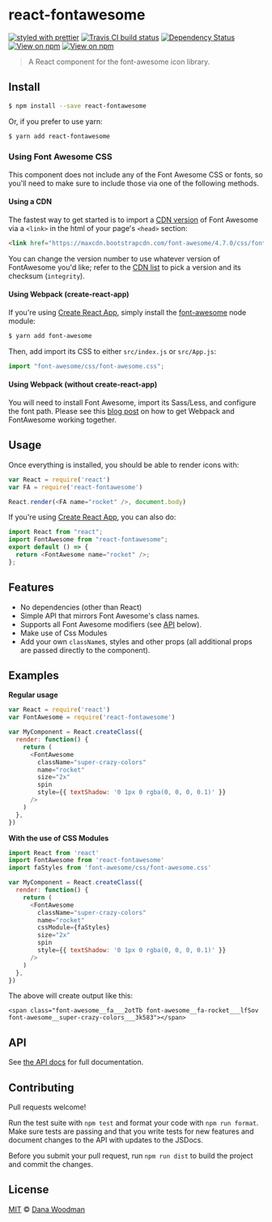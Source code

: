 # react-fontawesome

[![styled with prettier](https://img.shields.io/badge/styled_with-prettier-ff69b4.svg)](https://github.com/prettier/prettier)
[![Travis CI build status](https://img.shields.io/travis/danawoodman/react-fontawesome.svg)](https://travis-ci.org/danawoodman/react-fontawesome)
[![Dependency Status](https://img.shields.io/david/danawoodman/react-fontawesome.svg)](https://david-dm.org/danawoodman/react-fontawesome)
[![View on npm](https://img.shields.io/npm/dm/react-fontawesome.svg)](https://www.npmjs.com/package/react-fontawesome)
[![View on npm](https://img.shields.io/npm/v/react-fontawesome.svg)](https://www.npmjs.com/package/react-fontawesome)

> A React component for the font-awesome icon library.

## Install

```bash
$ npm install --save react-fontawesome
```

Or, if you prefer to use yarn:

```bash
$ yarn add react-fontawesome
```

### Using Font Awesome CSS

This component does not include any of the Font Awesome CSS or fonts, so you'll need to make sure to include those via one of the following methods.

#### Using a CDN

The fastest way to get started is to import a [CDN version](https://www.bootstrapcdn.com/fontawesome/) of Font Awesome via a `<link>` in the html of your page's `<head>` section:

```html
<link href="https://maxcdn.bootstrapcdn.com/font-awesome/4.7.0/css/font-awesome.min.css" rel="stylesheet" integrity="sha384-wvfXpqpZZVQGK6TAh5PVlGOfQNHSoD2xbE+QkPxCAFlNEevoEH3Sl0sibVcOQVnN" crossorigin="anonymous">
```

You can change the version number to use whatever version of FontAwesome you'd like; refer to the [CDN list](https://www.bootstrapcdn.com/fontawesome/) to pick a version and its checksum (`integrity`).

#### Using Webpack (create-react-app)

If you're using [Create React App](https://github.com/facebook/create-react-app), simply install the [font-awesome](https://yarnpkg.com/en/package/font-awesome) node module:

```bash
$ yarn add font-awesome
```

Then, add import its CSS to either `src/index.js` or `src/App.js`:

```js
import "font-awesome/css/font-awesome.css";
```

#### Using Webpack (without create-react-app)

You will need to install Font Awesome, import its Sass/Less, and configure the font path. Please see this [blog post](https://medium.com/@chanonroy/webpack-2-and-font-awesome-icon-importing-59df3364f35c) on how to get Webpack and FontAwesome working together.

## Usage

Once everything is installed, you should be able to render icons with:

```js
var React = require('react')
var FA = require('react-fontawesome')

React.render(<FA name="rocket" />, document.body)
```

If you're using [Create React App](https://github.com/facebook/create-react-app), you can also do:

```js
import React from "react";
import FontAwesome from "react-fontawesome";
export default () => {
  return <FontAwesome name="rocket" />;
};
```

## Features

* No dependencies (other than React)
* Simple API that mirrors Font Awesome's class names.
* Supports all Font Awesome modifiers (see [API](#API) below).
* Make use of Css Modules
* Add your own `className`s, styles and other props (all additional props are passed directly to the component).

## Examples

**Regular usage**

```js
var React = require('react')
var FontAwesome = require('react-fontawesome')

var MyComponent = React.createClass({
  render: function() {
    return (
      <FontAwesome
        className="super-crazy-colors"
        name="rocket"
        size="2x"
        spin
        style={{ textShadow: '0 1px 0 rgba(0, 0, 0, 0.1)' }}
      />
    )
  },
})
```

**With the use of CSS Modules**

```js
import React from 'react'
import FontAwesome from 'react-fontawesome'
import faStyles from 'font-awesome/css/font-awesome.css'

var MyComponent = React.createClass({
  render: function() {
    return (
      <FontAwesome
        className="super-crazy-colors"
        name="rocket"
        cssModule={faStyles}
        size="2x"
        spin
        style={{ textShadow: '0 1px 0 rgba(0, 0, 0, 0.1)' }}
      />
    )
  },
})
```

The above will create output like this:

```
<span class="font-awesome__fa___2otTb font-awesome__fa-rocket___lfSov font-awesome__super-crazy-colors___3k583"></span>
```

## API

See [the API docs](api.md) for full documentation.

## Contributing

Pull requests welcome!

Run the test suite with `npm test` and format your code with `npm run format`. Make sure tests are passing and that you write tests for new features and document changes to the API with updates to the JSDocs.

Before you submit your pull request, run `npm run dist` to build the project and commit the changes.

## License

[MIT](license) &copy; [Dana Woodman][author]

[author]: https://github.com/danawoodman
